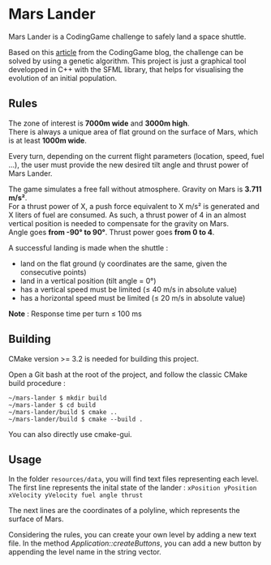 ﻿# Mars Lander

Mars Lander is a CodingGame challenge to safely land a space shuttle.

Based on this [article](https://www.codingame.com/blog/genetic-algorithm-mars-lander/) from the CodingGame blog, the challenge can be
solved by using a genetic algorithm. This project is just a graphical tool developped in C++ with the SFML library, that helps for
visualising the evolution of an initial population.

## Rules

The zone of interest is **7000m wide** and **3000m high**. \
There is always a unique area of flat ground on the surface of Mars, which is at least **1000m wide**.

Every turn, depending on the current flight parameters (location, speed, fuel ...), the user must provide the new desired tilt angle and thrust power of Mars Lander.

The game simulates a free fall without atmosphere. Gravity on Mars is **3.711 m/s²**. \
For a thrust power of X, a push force equivalent to X m/s² is generated and X liters of fuel are consumed. As such, a thrust power of 4 in an almost vertical position is needed to compensate for the gravity on Mars. \
Angle goes **from -90° to 90°**. Thrust power goes **from 0 to 4**.

A successful landing is made when the shuttle :
* land on the flat ground (y coordinates are the same, given the consecutive points)
* land in a vertical position (tilt angle = 0°)
* has a vertical speed must be limited (≤ 40 m/s in absolute value)
* has a horizontal speed must be limited (≤ 20 m/s in absolute value)

**Note** : Response time per turn ≤ 100 ms

## Building

CMake version >= 3.2 is needed for building this project.

Open a Git bash at the root of the project, and follow the classic CMake build procedure :
```
~/mars-lander $ mkdir build
~/mars-lander $ cd build
~/mars-lander/build $ cmake ..
~/mars-lander/build $ cmake --build .
```

You can also directly use cmake-gui.

## Usage

In the folder `resources/data`, you will find text files representing each level. \
The first line represents the inital state of the lander :
`xPosition yPosition xVelocity yVelocity fuel angle thrust`

The next lines are the coordinates of a polyline, which represents the surface of Mars.

Considering the rules, you can create your own level by adding a new text file. In the method *Application::createButtons*,
you can add a new button by appending the level name in the string vector.